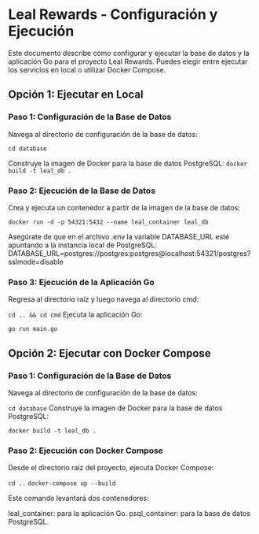 # Leal Rewards - Configuración y Ejecución
Este documento describe cómo configurar y ejecutar la base de datos y la aplicación Go para el proyecto Leal Rewards. Puedes elegir entre ejecutar los servicios en local o utilizar Docker Compose.

## Opción 1: Ejecutar en Local

### Paso 1: Configuración de la Base de Datos
Navega al directorio de configuración de la base de datos:

```cd database```

Construye la imagen de Docker para la base de datos PostgreSQL:
```docker build -t leal_db .```

### Paso 2: Ejecución de la Base de Datos
Crea y ejecuta un contenedor a partir de la imagen de la base de datos:

```docker run -d -p 54321:5432 --name leal_container leal_db```

Asegúrate de que en el archivo .env la variable DATABASE_URL esté apuntando a la instancia local de PostgreSQL:
DATABASE_URL=postgres://postgres:postgres@localhost:54321/postgres?sslmode=disable

### Paso 3: Ejecución de la Aplicación Go
Regresa al directorio raíz y luego navega al directorio cmd:

```cd .. && cd cmd```
Ejecuta la aplicación Go:

```go run main.go```


## Opción 2: Ejecutar con Docker Compose

### Paso 1: Configuración de la Base de Datos
Navega al directorio de configuración de la base de datos:

```cd database```
Construye la imagen de Docker para la base de datos PostgreSQL:

```docker build -t leal_db .```

### Paso 2: Ejecución con Docker Compose
Desde el directorio raíz del proyecto, ejecuta Docker Compose:

```cd ..```
```docker-compose up --build```

Este comando levantará dos contenedores:

leal_container: para la aplicación Go.
psql_container: para la base de datos PostgreSQL.
